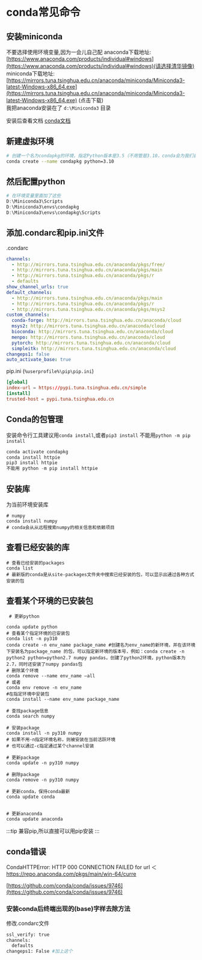 # conda常见命令

## 安装miniconda

不要选择使用环境变量,因为一会儿自己配
anaconda下载地址: [https://www.anaconda.com/products/individual#windows](https://www.anaconda.com/products/individual#windows)(请选择清华镜像)  
miniconda下载地址: [https://mirrors.tuna.tsinghua.edu.cn/anaconda/miniconda/Miniconda3-latest-Windows-x86_64.exe](https://mirrors.tuna.tsinghua.edu.cn/anaconda/miniconda/Miniconda3-latest-Windows-x86_64.exe) (点击下载)  
我把anaconda安装在了  `d:\Miniconda3`  目录

安装后查看文档
[conda文档](https://conda.io/projects/conda/en/latest/user-guide/getting-started.html#before-you-start)
​

## 新建虚拟环境

```bash
# 创建一个名为condapkg的环境，指定Python版本是3.5（不用管是3.10，conda会为我们自动寻找3.10中的最新版本）
conda create --name condapkg python=3.10
```

## 然后配置python

```powershell
# 在环境变量里面加了这些
D:\Miniconda3\Scripts
D:\Miniconda3\envs\condapkg
D:\Miniconda3\envs\condapkg\Scripts
```

## 添加.condarc和pip.ini文件

.condarc  

```yaml
channels:
  - http://mirrors.tuna.tsinghua.edu.cn/anaconda/pkgs/free/
  - http://mirrors.tuna.tsinghua.edu.cn/anaconda/pkgs/main
  - http://mirrors.tuna.tsinghua.edu.cn/anaconda/pkgs/r
  - defaults
show_channel_urls: true
default_channels:
  - http://mirrors.tuna.tsinghua.edu.cn/anaconda/pkgs/main
  - http://mirrors.tuna.tsinghua.edu.cn/anaconda/pkgs/r
  - http://mirrors.tuna.tsinghua.edu.cn/anaconda/pkgs/msys2
custom_channels:
  conda-forge: http://mirrors.tuna.tsinghua.edu.cn/anaconda/cloud
  msys2: http://mirrors.tuna.tsinghua.edu.cn/anaconda/cloud
  bioconda: http://mirrors.tuna.tsinghua.edu.cn/anaconda/cloud
  menpo: http://mirrors.tuna.tsinghua.edu.cn/anaconda/cloud
  pytorch: http://mirrors.tuna.tsinghua.edu.cn/anaconda/cloud
  simpleitk: http://mirrors.tuna.tsinghua.edu.cn/anaconda/cloud
changeps1: false
auto_activate_base: true

```

pip.ini   (`%userprofile%\pip\pip.ini`)

```toml
[global]
index-url = https://pypi.tuna.tsinghua.edu.cn/simple
[install]
trusted-host = pypi.tuna.tsinghua.edu.cn
```

## **Conda的包管理**

安装命令行工具建议用`conda install`,或者`pip3 install` 不能用`python -m pip install`

```powershell
conda activate condapkg
conda install httpie
pip3 install httpie
不能用 python -m pip install httpie
```

## 安装库

为当前环境安装库

```
# numpy
conda install numpy
# conda会从从远程搜索numpy的相关信息和依赖项目
```

## 查看已经安装的库

```
# 查看已经安装的packages
conda list
# 最新版的conda是从site-packages文件夹中搜索已经安装的包，可以显示出通过各种方式安装的包
```

## 查看某个环境的已安装包

```shell
 # 更新python
 
conda update python
# 查看某个指定环境的已安装包
conda list -n py310
conda create -n env_name package_name #创建名为env_name的新环境，并在该环境下安装名为package_name 的包，可以指定新环境的版本号，例如：conda create -n python2 python=python2.7 numpy pandas，创建了python2环境，python版本为2.7，同时还安装了numpy pandas包
# 删除某个环境
conda remove --name env_name –all 
# 或者
conda env remove -n env_name
#在指定环境中安装包
conda install --name env_name package_name 
 
# 查找package信息
conda search numpy
 
# 安装package
conda install -n py310 numpy
# 如果不用-n指定环境名称，则被安装在当前活跃环境
# 也可以通过-c指定通过某个channel安装
 
# 更新package
conda update -n py310 numpy
 
# 删除package
conda remove -n py310 numpy
 
# 更新conda，保持conda最新
conda update conda
 
 
# 更新anaconda
conda update anaconda
 ```

:::tip
 兼容pip,所以直接可以用pip安装
:::

## conda错误

 CondaHTTPError: HTTP 000 CONNECTION FAILED for url ＜<https://repo.anaconda.com/pkgs/main/win-64/curre>

[https://github.com/conda/conda/issues/9746](https://github.com/conda/conda/issues/9746)

### 安装conda后终端出现的(base)字样去除方法

修改.condarc文件

```bash
ssl_verify: true
channels:
  defaults
changeps1: False #加上这个
```
